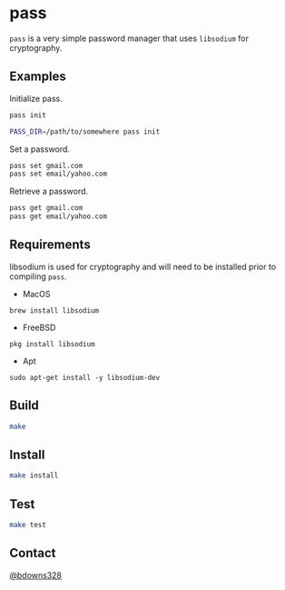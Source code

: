 # pass

`pass` is a very simple password manager that uses `libsodium` for cryptography.

## Examples

Initialize pass.

```sh
pass init
```

```sh
PASS_DIR=/path/to/somewhere pass init
```

Set a password.

```sh
pass set gmail.com
pass set email/yahoo.com
```

Retrieve a password.
```sh
pass get gmail.com
pass get email/yahoo.com
```

## Requirements

libsodium is used for cryptography and will need to be installed prior to compiling `pass`.

* MacOS

`brew install libsodium`

* FreeBSD

`pkg install libsodium`

* Apt

`sudo apt-get install -y libsodium-dev`

## Build

```sh
make
```

## Install 

```sh
make install
```

## Test

```sh
make test
```

## Contact

[@bdowns328](http://twitter.com/bdowns328)
